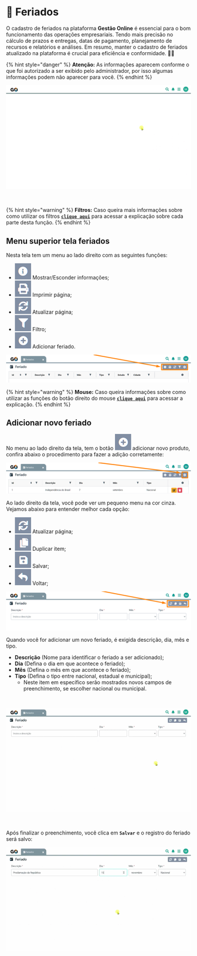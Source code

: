 # 📆 Feriados

O cadastro de feriados na plataforma **Gestão Online** é essencial para o bom funcionamento das operações empresariais. Tendo mais precisão no cálculo de prazos e entregas, datas de pagamento, planejamento de recursos e relatórios e análises. Em resumo, manter o cadastro de feriados atualizado na plataforma é crucial para eficiência e conformidade. 📅✨

{% hint style="danger" %}
**Atenção:** As informações aparecem conforme o que foi autorizado a ser exibido pelo administrador, por isso algumas informações podem não aparecer para você.
{% endhint %}

![](/erp-v2/assets/funcionalidades/parametrizacao/aba_feriados.gif)

<br>

{% hint style="warning" %}
**Filtros:** Caso queira mais informações sobre como utilizar os filtros [**`clique aqui`**](/erp-v2/primeiro_acesso/filtros.md) para acessar a explicação sobre cada parte desta função.
{% endhint %}

## Menu superior tela feriados

Nesta tela tem um menu ao lado direito com as seguintes funções:

- <img src="/erp-v2/assets/icon_exibir.png" alt="" data-size="line"> Mostrar/Esconder informações;
- <img src="/erp-v2/assets/icon_imprimir.png" alt="" data-size="line"> Imprimir página;
- <img src="/erp-v2/assets/icon_atualizar.png" alt="" data-size="line"> Atualizar página;
- <img src="/erp-v2/assets/icon_filtro.png" alt="" data-size="line"> Filtro;
- <img src="/erp-v2/assets/icon_add.png" alt="" data-size="line"> Adicionar feriado.

![](/erp-v2/assets/funcionalidades/parametrizacao/aba_feriados_menu.png)

{% hint style="warning" %}
**Mouse:** Caso queira informações sobre como utilizar as funções do botão direito do mouse [**`clique aqui`**](/https://docs.gestao.plus/erp-v2/primeiro_acesso/atalhos_internos#menu-botao-direito-do-mouse) para acessar a explicação.
{% endhint %}

## Adicionar novo feriado

No menu ao lado direito da tela, tem o botão <img src="/erp-v2/assets/icon_add.png" alt="" data-size="line"> adicionar novo produto, confira abaixo o procedimento para fazer a adição corretamente:

![](/erp-v2/assets/funcionalidades/parametrizacao/aba_feriados_add.png)

Ao lado direito da tela, você pode ver um pequeno menu na cor cinza. Vejamos abaixo para entender melhor cada opção:

- <img src="/erp-v2/assets/icon_atualizar.png" alt="" data-size="line"> Atualizar página;
- <img src="/erp-v2/assets/icon_duplicar.png" alt="" data-size="line"> Duplicar item;
- <img src="/erp-v2/assets/icon_salvar.png" alt="" data-size="line"> Salvar;
- <img src="/erp-v2/assets/icon_voltar.png" alt="" data-size="line"> Voltar;

![](/erp-v2/assets/funcionalidades/parametrizacao/aba_feriados_add_menu.png)

Quando você for adicionar um novo feriado, é exigida descrição, dia, mês e tipo.

- **Descrição** (Nome para identificar o feriado a ser adicionado);
- **Dia** (Defina o dia em que acontece o feriado);
- **Mês** (Defina o mês em que acontece o feriado);
- **Tipo** (Defina o tipo entre nacional, estadual e municipal);
    - Neste item em específico serão mostrados novos campos de preenchimento, se escolher nacional ou municipal.

<br>

![](/erp-v2/assets/funcionalidades/parametrizacao/aba_feriados_add_feriado_itens.gif)

<br>

Após finalizar o preenchimento, você clica em **`Salvar`** e o registro do feriado será salvo:

![](/erp-v2/assets/funcionalidades/parametrizacao/aba_feriados_add_feriado_salvar.gif)

<br>